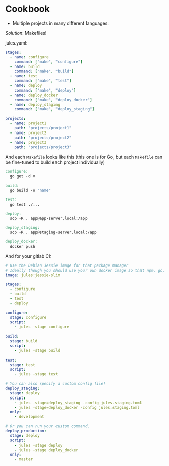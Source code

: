 # Cookbook

* Multiple projects in many different languages:

*Solution*: Makefiles!

jules.yaml:

```yml
stages:
  - name: configure
    command: ["make", "configure"]
  - name: build
    command: ["make", "build"]
  - name: test
    command: ["make", "test"]
  - name: deploy
    command: ["make", "deploy"]
  - name: deploy_docker
    command: ["make", "deploy_docker"]
  - name: deploy_staging
    command: ["make", "deploy_staging"]

projects:
  - name: project1
    path: "projects/project1"
  - name: project2
    path: "projects/project2"
  - name: project3
    path: "projects/project3"
```

And each `Makefile` looks like this (this one is for Go, but each `Makefile` can be fine-tuned to build each project individually)

```Makefile
configure:
  go get -d v

build:
  go build -o "name"

test:
  go test ./...

deploy:
  scp -R . app@app-server.local:/app

deploy_staging:
  scp -R . app@staging-server.local:/app

deploy_docker:
  docker push
```

And for your gitlab CI:

```yml
# Use the Debian Jessie image for that package manager
# Ideally though you should use your own docker image so that npm, go, cmake, cargo, etc. don't have to be installed every time.
image: jules:jessie-slim

stages:
  - configure
  - build
  - test
  - deploy

configure:
  stage: configure
  script:
    - jules -stage configure
    
build:
  stage: build
  script:
    - jules -stage build
    
test:
  stage: test
  script:
    - jules -stage test

# You can also specify a custom config file!
deploy_staging:
  stage: deploy
  script:
    - jules -stage=deploy_staging -config jules.staging.toml
    - jules -stage=deploy_docker -config jules.staging.toml
  only:
    - development

# Or you can run your custom command.
deploy_production:
  stage: deploy
  script:
    - jules -stage deploy
    - jules -stage deploy_docker
  only:
    - master
```

